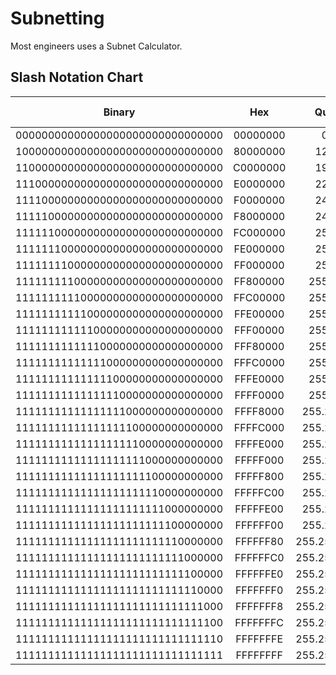 # Subnetting

Most engineers uses a Subnet Calculator.

## Slash Notation Chart

|Binary|                             Hex|        Quad Dec|          2ⁿ|    CIDR|   Number of addresses|
|:-:|:-:|:-:|:-:|:-:|:-:|
|00000000000000000000000000000000|   00000000|   0.0.0.0        |   2³²|   /0|     4,294,967,296|     4 G|
|10000000000000000000000000000000|   80000000|   128.0.0.0      |   2³¹|   /1|     2,147,483,648|     2 G|
|11000000000000000000000000000000|   C0000000|   192.0.0.0      |   2³⁰|   /2|     1,073,741,824|     1 G|
|11100000000000000000000000000000|   E0000000|   224.0.0.0      |   2²⁹|   /3|       536,870,912|   512 M|
|11110000000000000000000000000000|   F0000000|   240.0.0.0      |   2²⁸|   /4|       268,435,456|   256 M|
|11111000000000000000000000000000|   F8000000|   248.0.0.0      |   2²⁷|   /5|       134,217,728|   128 M|
|11111100000000000000000000000000|   FC000000|   252.0.0.0      |   2²⁶|   /6|        67,108,864|    64 M|
|11111110000000000000000000000000|   FE000000|   254.0.0.0      |   2²⁵|   /7|        33,554,432|    32 M|
|11111111000000000000000000000000|   FF000000|   255.0.0.0      |   2²⁴|   /8|        16,777,216|    16 M|
|11111111100000000000000000000000|   FF800000|   255.128.0.0    |   2²³|   /9|         8,388,608|     8 M|
|11111111110000000000000000000000|   FFC00000|   255.192.0.0    |   2²²|   /10|        4,194,304|     4 M|
|11111111111000000000000000000000|   FFE00000|   255.224.0.0    |   2²¹|   /11|        2,097,152|     2 M|
|11111111111100000000000000000000|   FFF00000|   255.240.0.0    |   2²⁰|   /12|        1,048,576|     1 M|
|11111111111110000000000000000000|   FFF80000|   255.248.0.0    |   2¹⁹|   /13|          524,288|   512 k|
|11111111111111000000000000000000|   FFFC0000|   255.252.0.0    |   2¹⁸|   /14|          262,144|   256 k|
|11111111111111100000000000000000|   FFFE0000|   255.254.0.0    |   2¹⁷|   /15|          131,072|   128 k|
|11111111111111110000000000000000|   FFFF0000|   255.255.0.0    |   2¹⁶|   /16|           65,536|    64 k|
|11111111111111111000000000000000|   FFFF8000|   255.255.128.0  |   2¹⁵|   /17|           32,768|    32 k|
|11111111111111111100000000000000|   FFFFC000|   255.255.192.0  |   2¹⁴|   /18|           16,384|    16 k|
|11111111111111111110000000000000|   FFFFE000|   255.255.224.0  |   2¹³|   /19|            8,192|     8 k|
|11111111111111111111000000000000|   FFFFF000|   255.255.240.0  |   2¹²|   /20|            4,096|     4 k|
|11111111111111111111100000000000|   FFFFF800|   255.255.248.0  |   2¹¹|   /21|            2,048|     2 k|
|11111111111111111111110000000000|   FFFFFC00|   255.255.252.0  |   2¹⁰|   /22|            1,024|     1 k|
|11111111111111111111111000000000|   FFFFFE00|   255.255.254.0  |   2⁹|    /23|              512|
|11111111111111111111111100000000|   FFFFFF00|   255.255.255.0  |   2⁸|    /24|              256|
|11111111111111111111111110000000|   FFFFFF80|   255.255.255.128|   2⁷|    /25|              128|
|11111111111111111111111111000000|   FFFFFFC0|   255.255.255.192|   2⁶|    /26|               64|
|11111111111111111111111111100000|   FFFFFFE0|   255.255.255.224|   2⁵|    /27|               32|
|11111111111111111111111111110000|   FFFFFFF0|   255.255.255.240|   2⁴|    /28|               16|
|11111111111111111111111111111000|   FFFFFFF8|   255.255.255.248|   2³|    /29|                8|
|11111111111111111111111111111100|   FFFFFFFC|   255.255.255.252|   2²|    /30|                4|
|11111111111111111111111111111110|   FFFFFFFE|   255.255.255.254|   2¹|    /31|                2|
|11111111111111111111111111111111|   FFFFFFFF|   255.255.255.255|   2⁰|    /32|                1|
